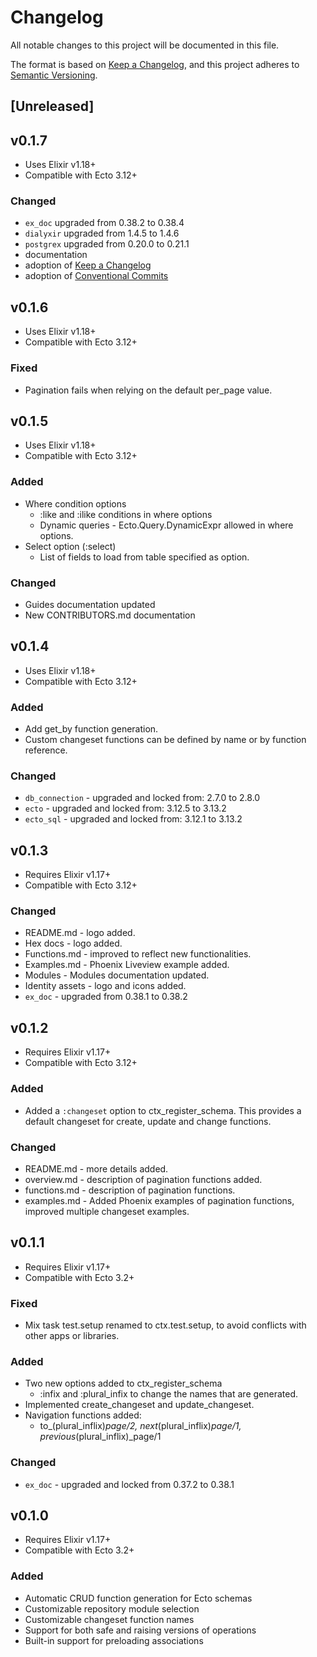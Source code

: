 # Changelog

All notable changes to this project will be documented in this file.

The format is based on [Keep a Changelog](https://keepachangelog.com/en/1.0.0/),
and this project adheres to [Semantic Versioning](https://semver.org/spec/v2.0.0.html).

## [Unreleased]

## v0.1.7
- Uses Elixir v1.18+
- Compatible with Ecto 3.12+

### Changed
- `ex_doc` upgraded from 0.38.2 to 0.38.4
- `dialyxir` upgraded from 1.4.5 to 1.4.6
- `postgrex` upgraded from 0.20.0 to 0.21.1
- documentation
- adoption of [Keep a Changelog](https://keepachangelog.com/en/1.0.0/)
- adoption of [Conventional Commits](https://www.conventionalcommits.org/en/v1.0.0/)

## v0.1.6
- Uses Elixir v1.18+
- Compatible with Ecto 3.12+

### Fixed
- Pagination fails when relying on the default per_page value.

## v0.1.5
- Uses Elixir v1.18+
- Compatible with Ecto 3.12+

### Added
- Where condition options
  - :like and :ilike conditions in where options
  - Dynamic queries - Ecto.Query.DynamicExpr allowed in where options.
- Select option (:select)
  - List of fields to load from table specified as option.  

### Changed
- Guides documentation updated
- New CONTRIBUTORS.md documentation

## v0.1.4
- Uses Elixir v1.18+
- Compatible with Ecto 3.12+

### Added
- Add get_by function generation.
- Custom changeset functions can be defined by name or by function reference.

### Changed
- `db_connection` - upgraded and locked from: 2.7.0 to 2.8.0
- `ecto` - upgraded and locked from: 3.12.5 to 3.13.2
- `ecto_sql` - upgraded and locked from: 3.12.1 to 3.13.2

## v0.1.3
- Requires Elixir v1.17+
- Compatible with Ecto 3.12+

### Changed
- README.md - logo added.
- Hex docs - logo added.
- Functions.md - improved to reflect new functionalities.
- Examples.md - Phoenix Liveview example added.
- Modules - Modules documentation updated.
- Identity assets - logo and icons added.
- `ex_doc` - upgraded from 0.38.1 to 0.38.2

## v0.1.2
- Requires Elixir v1.17+
- Compatible with Ecto 3.12+

### Added
- Added a `:changeset` option to ctx_register_schema. 
  This provides a default changeset for create, update and change functions.

### Changed
- README.md - more details added.
- overview.md - description of pagination functions added.
- functions.md - description of pagination functions.
- examples.md - Added Phoenix examples of pagination functions, improved multiple changeset examples.

## v0.1.1
- Requires Elixir v1.17+
- Compatible with Ecto 3.2+

### Fixed
- Mix task test.setup renamed to ctx.test.setup, to avoid conflicts with other apps or libraries.

### Added
- Two new options added to ctx_register_schema
    - :infix and :plural_infix to change the names that are generated.
- Implemented create_changeset and update_changeset.
- Navigation functions added:
    - to_(plural_inflix)_page/2, next_(plural_inflix)_page/1, previous_(plural_inflix)_page/1 

### Changed
- `ex_doc` - upgraded and locked from 0.37.2 to 0.38.1

## v0.1.0
- Requires Elixir v1.17+
- Compatible with Ecto 3.2+

### Added
- Automatic CRUD function generation for Ecto schemas
- Customizable repository module selection
- Customizable changeset function names
- Support for both safe and raising versions of operations
- Built-in support for preloading associations
